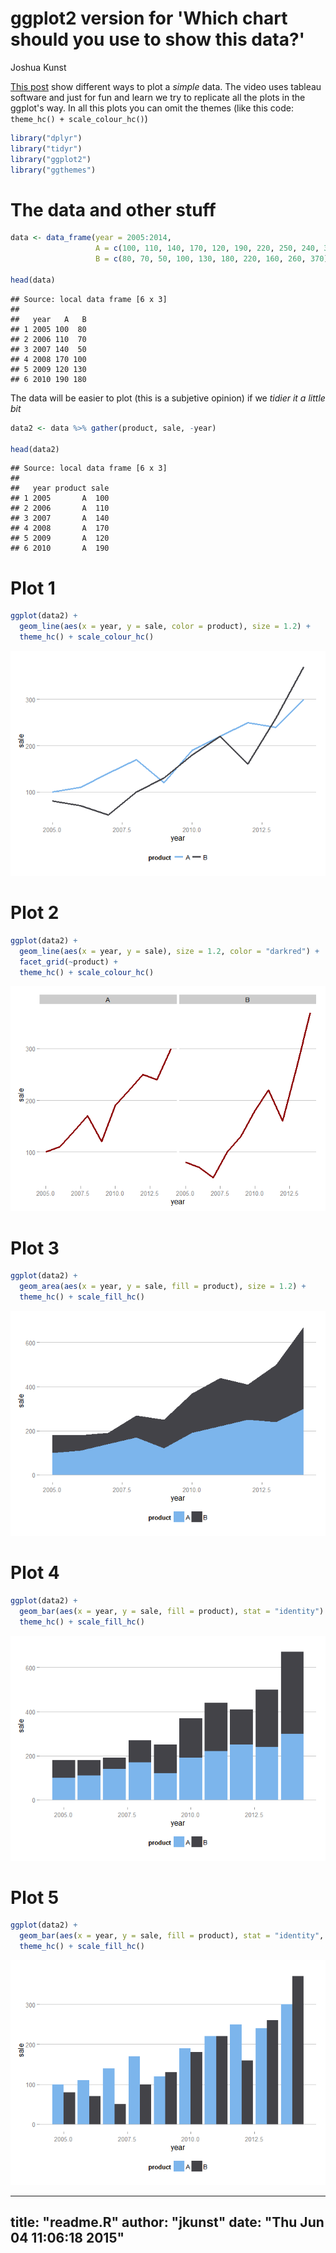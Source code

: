 # ggplot2 version for 'Which chart should you use to show this data?'
Joshua Kunst  



[This post](http://gravyanecdote.com/visual-analytics/which-chart-should-you-use-to-show-this-data/) show
different ways to plot a *simple* data. The video uses tableau software and just for fun and learn we 
try to replicate all the plots in the ggplot's way.
In all this plots you can omit the themes (like this code: `theme_hc() + scale_colour_hc()`)


```r
library("dplyr")
library("tidyr")
library("ggplot2")
library("ggthemes")
```

# The data and other stuff


```r
data <- data_frame(year = 2005:2014,
                   A = c(100, 110, 140, 170, 120, 190, 220, 250, 240, 300),
                   B = c(80, 70, 50, 100, 130, 180, 220, 160, 260, 370))

head(data)
```

```
## Source: local data frame [6 x 3]
## 
##   year   A   B
## 1 2005 100  80
## 2 2006 110  70
## 3 2007 140  50
## 4 2008 170 100
## 5 2009 120 130
## 6 2010 190 180
```

The data will be easier to plot (this is a subjetive opinion) if we *tidier it a little bit*


```r
data2 <- data %>% gather(product, sale, -year)

head(data2)
```

```
## Source: local data frame [6 x 3]
## 
##   year product sale
## 1 2005       A  100
## 2 2006       A  110
## 3 2007       A  140
## 4 2008       A  170
## 5 2009       A  120
## 6 2010       A  190
```

# Plot 1


```r
ggplot(data2) +
  geom_line(aes(x = year, y = sale, color = product), size = 1.2) +
  theme_hc() + scale_colour_hc() 
```

![](readme_files/figure-html/unnamed-chunk-5-1.png) 

# Plot 2


```r
ggplot(data2) +
  geom_line(aes(x = year, y = sale), size = 1.2, color = "darkred") + 
  facet_grid(~product) +
  theme_hc() + scale_colour_hc() 
```

![](readme_files/figure-html/unnamed-chunk-6-1.png) 

# Plot 3


```r
ggplot(data2) +
  geom_area(aes(x = year, y = sale, fill = product), size = 1.2) +
  theme_hc() + scale_fill_hc() 
```

![](readme_files/figure-html/unnamed-chunk-7-1.png) 

# Plot 4


```r
ggplot(data2) +
  geom_bar(aes(x = year, y = sale, fill = product), stat = "identity") +
  theme_hc() + scale_fill_hc() 
```

![](readme_files/figure-html/unnamed-chunk-8-1.png) 

# Plot 5


```r
ggplot(data2) +
  geom_bar(aes(x = year, y = sale, fill = product), stat = "identity", position = "dodge") +
  theme_hc() + scale_fill_hc() 
```

![](readme_files/figure-html/unnamed-chunk-9-1.png) 


---
title: "readme.R"
author: "jkunst"
date: "Thu Jun 04 11:06:18 2015"
---
